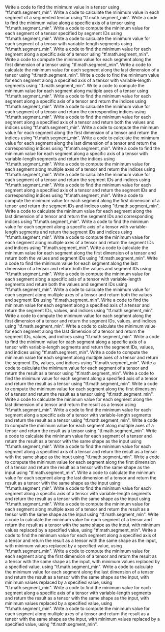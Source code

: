 Write a code to find the minimum value in a tensor using "tf.math.segment_min".
Write a code to calculate the minimum value in each segment of a segmented tensor using "tf.math.segment_min".
Write a code to find the minimum value along a specific axis of a tensor using "tf.math.segment_min".
Write a code to compute the minimum value for each segment of a tensor specified by segment IDs using "tf.math.segment_min".
Write a code to calculate the minimum value for each segment of a tensor with variable-length segments using "tf.math.segment_min".
Write a code to find the minimum value for each segment along a specific axis of a tensor using "tf.math.segment_min".
Write a code to compute the minimum value for each segment along the first dimension of a tensor using "tf.math.segment_min".
Write a code to calculate the minimum value for each segment along the last dimension of a tensor using "tf.math.segment_min".
Write a code to find the minimum value for each segment along a specified axis of a tensor with variable-length segments using "tf.math.segment_min".
Write a code to compute the minimum value for each segment along multiple axes of a tensor using "tf.math.segment_min".
Write a code to find the minimum value for each segment along a specific axis of a tensor and return the indices using "tf.math.segment_min".
Write a code to calculate the minimum value for each segment of a tensor and return the corresponding indices using "tf.math.segment_min".
Write a code to find the minimum value for each segment along a specified axis of a tensor and return both the values and indices using "tf.math.segment_min".
Write a code to compute the minimum value for each segment along the first dimension of a tensor and return the indices using "tf.math.segment_min".
Write a code to calculate the minimum value for each segment along the last dimension of a tensor and return the corresponding indices using "tf.math.segment_min".
Write a code to find the minimum value for each segment along a specific axis of a tensor with variable-length segments and return the indices using "tf.math.segment_min".
Write a code to compute the minimum value for each segment along multiple axes of a tensor and return the indices using "tf.math.segment_min".
Write a code to calculate the minimum value for each segment of a tensor and return the segment IDs and indices using "tf.math.segment_min".
Write a code to find the minimum value for each segment along a specified axis of a tensor and return the segment IDs and corresponding indices using "tf.math.segment_min".
Write a code to compute the minimum value for each segment along the first dimension of a tensor and return the segment IDs and indices using "tf.math.segment_min".
Write a code to calculate the minimum value for each segment along the last dimension of a tensor and return the segment IDs and corresponding indices using "tf.math.segment_min".
Write a code to find the minimum value for each segment along a specific axis of a tensor with variable-length segments and return the segment IDs and indices using "tf.math.segment_min".
Write a code to compute the minimum value for each segment along multiple axes of a tensor and return the segment IDs and indices using "tf.math.segment_min".
Write a code to calculate the minimum value for each segment along the first dimension of a tensor and return both the values and segment IDs using "tf.math.segment_min".
Write a code to find the minimum value for each segment along the last dimension of a tensor and return both the values and segment IDs using "tf.math.segment_min".
Write a code to compute the minimum value for each segment along a specific axis of a tensor with variable-length segments and return both the values and segment IDs using "tf.math.segment_min".
Write a code to calculate the minimum value for each segment along multiple axes of a tensor and return both the values and segment IDs using "tf.math.segment_min".
Write a code to find the minimum value for each segment along a specified axis of a tensor and return the segment IDs, values, and indices using "tf.math.segment_min".
Write a code to compute the minimum value for each segment along the first dimension of a tensor and return the segment IDs, values, and indices using "tf.math.segment_min".
Write a code to calculate the minimum value for each segment along the last dimension of a tensor and return the segment IDs, values, and indices using "tf.math.segment_min".
Write a code to find the minimum value for each segment along a specific axis of a tensor with variable-length segments and return the segment IDs, values, and indices using "tf.math.segment_min".
Write a code to compute the minimum value for each segment along multiple axes of a tensor and return the segment IDs, values, and indices using "tf.math.segment_min".
Write a code to calculate the minimum value for each segment of a tensor and return the result as a tensor using "tf.math.segment_min".
Write a code to find the minimum value for each segment along a specified axis of a tensor and return the result as a tensor using "tf.math.segment_min".
Write a code to compute the minimum value for each segment along the first dimension of a tensor and return the result as a tensor using "tf.math.segment_min".
Write a code to calculate the minimum value for each segment along the last dimension of a tensor and return the result as a tensor using "tf.math.segment_min".
Write a code to find the minimum value for each segment along a specific axis of a tensor with variable-length segments and return the result as a tensor using "tf.math.segment_min".
Write a code to compute the minimum value for each segment along multiple axes of a tensor and return the result as a tensor using "tf.math.segment_min".
Write a code to calculate the minimum value for each segment of a tensor and return the result as a tensor with the same shape as the input using "tf.math.segment_min".
Write a code to find the minimum value for each segment along a specified axis of a tensor and return the result as a tensor with the same shape as the input using "tf.math.segment_min".
Write a code to compute the minimum value for each segment along the first dimension of a tensor and return the result as a tensor with the same shape as the input using "tf.math.segment_min".
Write a code to calculate the minimum value for each segment along the last dimension of a tensor and return the result as a tensor with the same shape as the input using "tf.math.segment_min".
Write a code to find the minimum value for each segment along a specific axis of a tensor with variable-length segments and return the result as a tensor with the same shape as the input using "tf.math.segment_min".
Write a code to compute the minimum value for each segment along multiple axes of a tensor and return the result as a tensor with the same shape as the input using "tf.math.segment_min".
Write a code to calculate the minimum value for each segment of a tensor and return the result as a tensor with the same shape as the input, with minimum values replaced by a specified value, using "tf.math.segment_min".
Write a code to find the minimum value for each segment along a specified axis of a tensor and return the result as a tensor with the same shape as the input, with minimum values replaced by a specified value, using "tf.math.segment_min".
Write a code to compute the minimum value for each segment along the first dimension of a tensor and return the result as a tensor with the same shape as the input, with minimum values replaced by a specified value, using "tf.math.segment_min".
Write a code to calculate the minimum value for each segment along the last dimension of a tensor and return the result as a tensor with the same shape as the input, with minimum values replaced by a specified value, using "tf.math.segment_min".
Write a code to find the minimum value for each segment along a specific axis of a tensor with variable-length segments and return the result as a tensor with the same shape as the input, with minimum values replaced by a specified value, using "tf.math.segment_min".
Write a code to compute the minimum value for each segment along multiple axes of a tensor and return the result as a tensor with the same shape as the input, with minimum values replaced by a specified value, using "tf.math.segment_min".